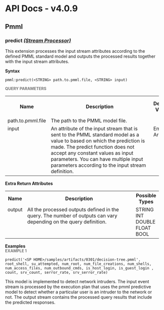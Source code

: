 # API Docs - v4.0.9

## Pmml

### predict *<a target="_blank" href="https://wso2.github.io/siddhi/documentation/siddhi-4.0/#stream-processor">(Stream Processor)</a>*

<p style="word-wrap: break-word">This extension processes the input stream attributes according to the defined PMML standard model and outputs the processed results together with the input stream attributes.</p>

<span id="syntax" class="md-typeset" style="display: block; font-weight: bold;">Syntax</span>
```
pmml:predict(<STRING> path.to.pmml.file, <STRING> input)
```

<span id="query-parameters" class="md-typeset" style="display: block; color: rgba(0, 0, 0, 0.54); font-size: 12.8px; font-weight: bold;">QUERY PARAMETERS</span>
<table>
    <tr>
        <th>Name</th>
        <th style="min-width: 20em">Description</th>
        <th>Default Value</th>
        <th>Possible Data Types</th>
        <th>Optional</th>
        <th>Dynamic</th>
    </tr>
    <tr>
        <td style="vertical-align: top">path.to.pmml.file</td>
        <td style="vertical-align: top; word-wrap: break-word">The path to the PMML model file.<br></td>
        <td style="vertical-align: top"></td>
        <td style="vertical-align: top">STRING</td>
        <td style="vertical-align: top">No</td>
        <td style="vertical-align: top">No</td>
    </tr>
    <tr>
        <td style="vertical-align: top">input</td>
        <td style="vertical-align: top; word-wrap: break-word">An attribute of the input stream that is sent to the PMML standard model as a value to based on which the prediction is made. The predict function does not accept any constant values as input parameters. You can have multiple input parameters according to the input stream definition.</td>
        <td style="vertical-align: top">Empty Array</td>
        <td style="vertical-align: top">STRING</td>
        <td style="vertical-align: top">Yes</td>
        <td style="vertical-align: top">No</td>
    </tr>
</table>
<span id="extra-return-attributes" class="md-typeset" style="display: block; font-weight: bold;">Extra Return Attributes</span>
<table>
    <tr>
        <th>Name</th>
        <th style="min-width: 20em">Description</th>
        <th>Possible Types</th>
    </tr>
    <tr>
        <td style="vertical-align: top">output</td>
        <td style="vertical-align: top; word-wrap: break-word">All the processed outputs defined in the query. The number of outputs can vary depending on the query definition.</td>
        <td style="vertical-align: top">STRING<br>INT<br>DOUBLE<br>FLOAT<br>BOOL</td>
    </tr>
</table>

<span id="examples" class="md-typeset" style="display: block; font-weight: bold;">Examples</span>
<span id="example-1" class="md-typeset" style="display: block; color: rgba(0, 0, 0, 0.54); font-size: 12.8px; font-weight: bold;">EXAMPLE 1</span>
```
predict('<SP HOME>/samples/artifacts/0301/decision-tree.pmml', root_shell, su_attempted, num_root, num_file_creations, num_shells, num_access_files, num_outbound_cmds, is_host_login, is_guest_login , count, srv_count, serror_rate, srv_serror_rate)
```
<p style="word-wrap: break-word">This model is implemented to detect network intruders. The input event stream is processed by the execution plan that uses the pmml predictive model to detect whether a particular user is an intruder to the network or not. The output stream contains the processed query results that include the predicted responses.</p>

